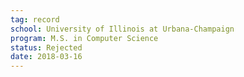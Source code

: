 ```yaml
---
tag: record
school: University of Illinois at Urbana-Champaign
program: M.S. in Computer Science
status: Rejected
date: 2018-03-16
---
```

